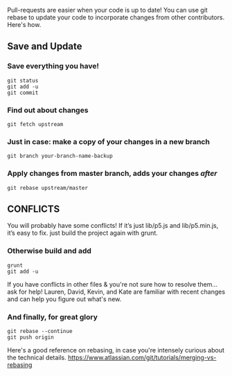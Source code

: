 Pull-requests are easier when your code is up to date! You can use git rebase to update your code to incorporate changes from other contributors. Here's how.

## Save and Update

### Save everything you have! 
    git status 
    git add -u
    git commit 


### Find out about changes 
    git fetch upstream 

### Just in case: make a copy of your changes in a new branch
    git branch your-branch-name-backup 

### Apply changes from master branch, adds your changes *after* 
    git rebase upstream/master 

## CONFLICTS
You will probably have some conflicts! 
If it’s just lib/p5.js and lib/p5.min.js, it’s easy to fix. just build the project again with grunt.

### Otherwise build and add 
    grunt 
    git add -u

If you have conflicts in other files & you're not sure how to resolve them... ask for help! Lauren, David, Kevin, and Kate are familiar with recent changes and can help you figure out what's new.

### And finally, for great glory
    git rebase --continue
    git push origin

Here's a good reference on rebasing, in case you're intensely curious about the technical details. https://www.atlassian.com/git/tutorials/merging-vs-rebasing
